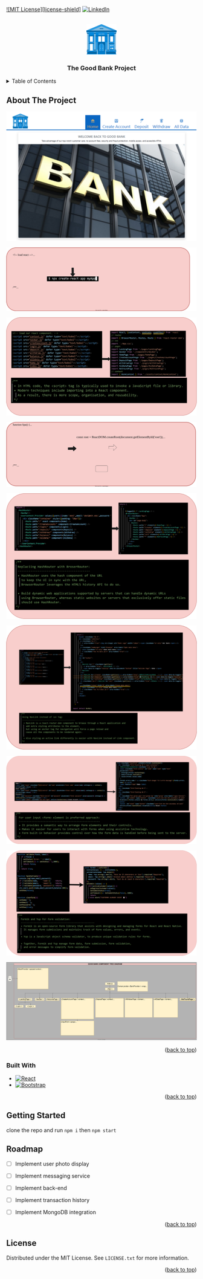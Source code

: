 
<a name="readme-top"></a>


[![MIT License][license-shield]][license-url]
[![LinkedIn][linkedin-shield]][linkedin-url]



<!-- PROJECT LOGO -->
<br />
<div align="center">
    <img src="./src/assets/img/bank-logo.png" alt="Logo" width="80" height="80">
  <h3 align="center">The Good Bank Project</h3>
</div>



<!-- TABLE OF CONTENTS -->
<details>
  <summary>Table of Contents</summary>
  <ol>
    <li><a href="#about-the-project">About The Project</a></li>
    <li><a href="#built-with">Built With</a></li></li>
    <li><a href="#getting-started">Getting Started</a></li>
    <li><a href="#roadmap">Roadmap</a></li>
    <li><a href="#license">License</a></li>
  </ol>
</details>



<!-- ABOUT THE PROJECT -->
## About The Project

[![Product Name Screen Shot][product-screenshot]](https://example.com)

![CDN to create-react-app](src/assets/docs/cdn-app.drawio.svg)

![HTML <script> to import component](src/assets/docs/html-to-import.drawio.svg)

![createRoot](src/assets/docs/createRoot.drawio.svg)

![HashRouter](src/assets/docs/BrowserRouter.drawio.svg)

![NavLink](src/assets/docs/NavLink.drawio.svg)

![form](src/assets/docs/form.drawio.svg)

![formik and yup](src/assets/docs/formik-yup.drawio.svg)

![design decisions](src/assets/docs/design-decisions.drawio.svg)
<p align="right">(<a href="#readme-top">back to top</a>)</p>



### Built With


* [![React][React.js]][React-url]
* [![Bootstrap][Bootstrap.com]][Bootstrap-url]

<p align="right">(<a href="#readme-top">back to top</a>)</p>



<!-- GETTING STARTED -->
## Getting Started

clone the repo 
and run 
`npm i` then `npm start`



<!-- ROADMAP -->
## Roadmap

- [ ] Implement user photo display 
- [ ] Implement messaging service
- [ ] Implement back-end
- [ ] Implement transaction history
- [ ] Implement MongoDB integration




<p align="right">(<a href="#readme-top">back to top</a>)</p>

## License

Distributed under the MIT License. See `LICENSE.txt` for more information.

<p align="right">(<a href="#readme-top">back to top</a>)</p>





<!-- MARKDOWN LINKS & IMAGES -->
<!-- https://www.markdownguide.org/basic-syntax/#reference-style-links -->

[license-url]: LICENSE.lic
[linkedin-shield]: https://img.shields.io/badge/-LinkedIn-black.svg?style=for-the-badge&logo=linkedin&colorB=555
[linkedin-url]: https://linkedin.com/in/harris-junaid
[product-screenshot]: src/assets/docs/about.drawio.svg

[React.js]: https://img.shields.io/badge/React-20232A?style=for-the-badge&logo=react&logoColor=61DAFB
[React-url]: https://reactjs.org/


[Bootstrap.com]: https://img.shields.io/badge/Bootstrap-563D7C?style=for-the-badge&logo=bootstrap&logoColor=white
[Bootstrap-url]: https://getbootstrap.com
